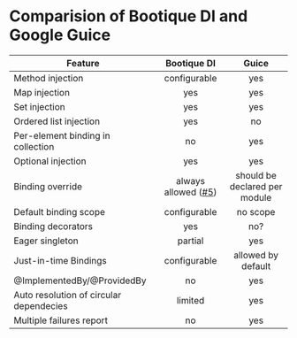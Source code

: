 <!--
  Licensed to ObjectStyle LLC under one
  or more contributor license agreements.  See the NOTICE file
  distributed with this work for additional information
  regarding copyright ownership.  The ObjectStyle LLC licenses
  this file to you under the Apache License, Version 2.0 (the
  "License"); you may not use this file except in compliance
  with the License.  You may obtain a copy of the License at

    http://www.apache.org/licenses/LICENSE-2.0

  Unless required by applicable law or agreed to in writing,
  software distributed under the License is distributed on an
  "AS IS" BASIS, WITHOUT WARRANTIES OR CONDITIONS OF ANY
  KIND, either express or implied.  See the License for the
  specific language governing permissions and limitations
  under the License.
  -->

# Comparision of Bootique DI and Google Guice

 Feature                          | Bootique DI         |  Guice    |
----------------------------------|:-------------------:|:---------:|
Method injection                  | configurable        | yes
Map injection                     | yes                 | yes       
Set injection                     | yes                 | yes       
Ordered list injection            | yes                 | no        
Per-element binding in collection | no                  | yes       
Optional injection                | yes                 | yes
Binding override                  | always allowed ([#5](https://github.com/bootique/bootique-di/issues/5)) | should be declared per module
Default binding scope             | configurable        | no scope  
Binding decorators                | yes                 | no?
Eager singleton                   | partial             | yes
Just-in-time Bindings             | configurable        | allowed by default
@ImplementedBy/@ProvidedBy        | no                  | yes
Auto resolution of circular dependecies | limited            | yes
Multiple failures report          | no                  | yes
